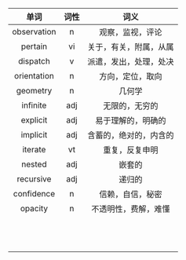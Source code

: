 
| 单词 | 词性 | 词义 |
|:---:|:---:|:---:|
|observation|n|观察，监视，评论| 
|pertain|vi|关于，有关，附属，从属|
|dispatch|v|派遣，发出，处理，处决|
|orientation|n|方向，定位，取向|
|geometry|n|几何学|
|infinite|adj|无限的，无穷的|
|explicit|adj|易于理解的，明确的|
|implicit|adj|含蓄的，绝对的，内含的|
|iterate|vt|重复，反复申明|
|nested|adj|嵌套的|
|recursive|adj|递归的|
|confidence|n|信赖，自信，秘密|
|opacity|n|不透明性，费解，难懂|
||||
||||
||||
||||
||||
||||
||||
||||
||||
||||
||||
||||
